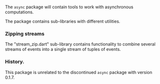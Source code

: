 The `async` package will contain tools to work with asynchronous computations.

The package contains sub-libraries with different utilities.

### Zipping streams

The "stream_zip.dart" sub-library contains functionality to combine several streams
of events into a single stream of tuples of events.

### History.
This package is unrelated to the discontinued `async` package with version 0.1.7.
